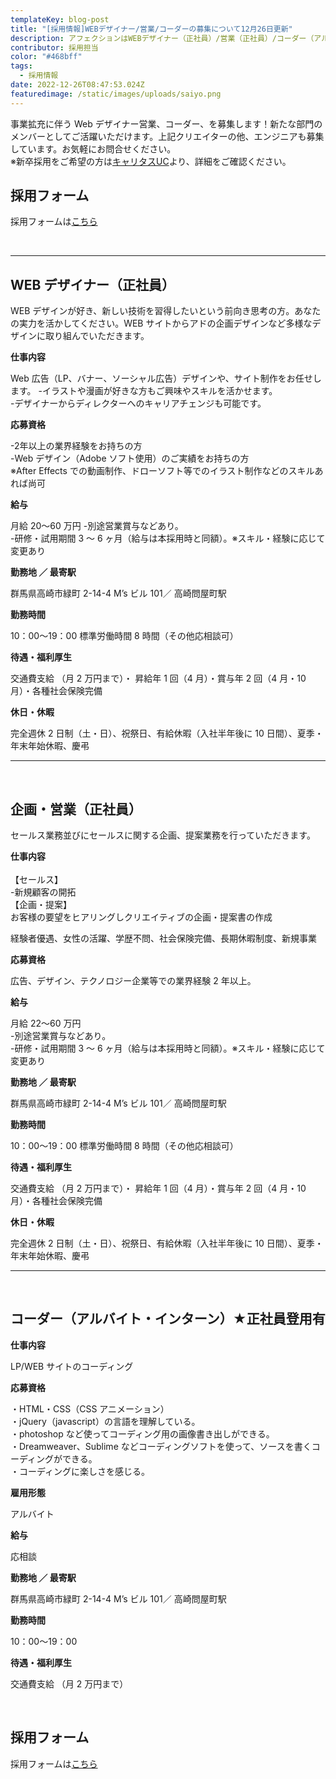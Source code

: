 ```yaml
---
templateKey: blog-post
title: "[採用情報]WEBデザイナー/営業/コーダーの募集について12月26日更新"
description: アフェクションはWEBデザイナー（正社員）/営業（正社員）/コーダー（アルバイト・インターン・業務委託）を募集しています。
contributor: 採用担当
color: "#468bff"
tags:
  - 採用情報
date: 2022-12-26T08:47:53.024Z
featuredimage: /static/images/uploads/saiyo.png
---
```

事業拡充に伴う Web デザイナー営業、コーダー、を募集します！新たな部門のメンバーとしてご活躍いただけます。上記クリエイターの他、エンジニアも募集しています。お気軽にお問合せください。<br>※新卒採用をご希望の方は[キャリタスUC](https://uc.career-tasu.jp)より、詳細をご確認ください。

## 採用フォーム

採用フォームは[こちら](https://forms.gle/YkmVi1uSD2h9zx7x8)

<br>

- - -

## WEB デザイナー（正社員）

WEB デザインが好き、新しい技術を習得したいという前向き思考の方。あなたの実力を活かしてください。WEB サイトからアドの企画デザインなど多様なデザインに取り組んでいただきます。

**仕事内容**

Web 広告（LP、バナー、ソーシャル広告）デザインや、サイト制作をお任せします。 -イラストや漫画が好きな方もご興味やスキルを活かせます。\
-デザイナーからディレクターへのキャリアチェンジも可能です。

**応募資格**

\-2年以上の業界経験をお持ちの方<br>
-Web デザイン（Adobe ソフト使用）のご実績をお持ちの方<br>
※After Effects での動画制作、ドローソフト等でのイラスト制作などのスキルあれば尚可

**給与**

月給 20〜60 万円 -別途営業賞与などあり。\
-研修・試用期間 3 ～ 6 ヶ月（給与は本採用時と同額）。※スキル・経験に応じて変更あり

**勤務地 ／ 最寄駅**

群馬県高崎市緑町 2-14-4 M’s ビル 101／ 高崎問屋町駅

**勤務時間**

10：00〜19：00 標準労働時間 8 時間（その他応相談可）

**待遇・福利厚生**

交通費支給 （月 2 万円まで）・ 昇給年 1 回（4 月）・賞与年 2 回（4 月・10 月）・各種社会保険完備

**休日・休暇**

完全週休 2 日制（土・日）、祝祭日、有給休暇（入社半年後に 10 日間）、夏季・年末年始休暇、慶弔

- - -

<br>

## 企画・営業（正社員）

セールス業務並びにセールスに関する企画、提案業務を行っていただきます。

**仕事内容**<br><br>
【セールス】<br>-新規顧客の開拓<br>【企画・提案】<br>お客様の要望をヒアリングしクリエイティブの企画・提案書の作成

経験者優遇、女性の活躍、学歴不問、社会保険完備、長期休暇制度、新規事業

**応募資格**

広告、デザイン、テクノロジー企業等での業界経験 2 年以上。

**給与**

月給 22〜60 万円<br> -別途営業賞与などあり。\
-研修・試用期間 3 ～ 6 ヶ月（給与は本採用時と同額）。※スキル・経験に応じて変更あり

**勤務地 ／ 最寄駅**

群馬県高崎市緑町 2-14-4 M’s ビル 101／ 高崎問屋町駅

**勤務時間**

10：00〜19：00 標準労働時間 8 時間（その他応相談可）

**待遇・福利厚生**

交通費支給 （月 2 万円まで）・ 昇給年 1 回（4 月）・賞与年 2 回（4 月・10 月）・各種社会保険完備

**休日・休暇**

完全週休 2 日制（土・日）、祝祭日、有給休暇（入社半年後に 10 日間）、夏季・年末年始休暇、慶弔

- - -

<br>

## コーダー（アルバイト・インターン）★正社員登用有

**仕事内容**

LP/WEB サイトのコーディング

**応募資格**

・HTML・CSS（CSS アニメーション）<br>・jQuery（javascript）の言語を理解している。<br>
・photoshop など使ってコーディング用の画像書き出しができる。<br>
・Dreamweaver、Sublime などコーディングソフトを使って、ソースを書くコーディングができる。<br>
・コーディングに楽しさを感じる。

**雇用形態**

アルバイト

**給与**

応相談

**勤務地 ／ 最寄駅**

群馬県高崎市緑町 2-14-4 M’s ビル 101／ 高崎問屋町駅

**勤務時間**

10：00〜19：00

**待遇・福利厚生**

交通費支給 （月 2 万円まで）

<br>

## 採用フォーム

採用フォームは[こちら](https://forms.gle/YkmVi1uSD2h9zx7x8)